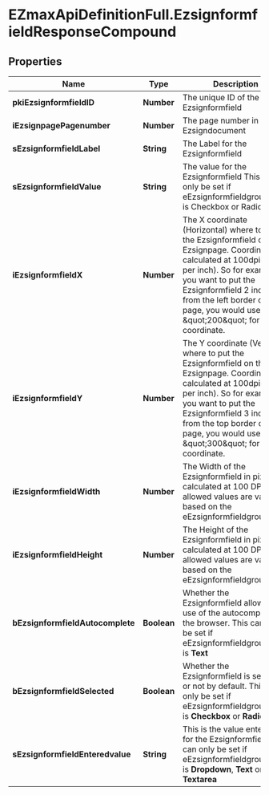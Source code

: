 # EZmaxApiDefinitionFull.EzsignformfieldResponseCompound

## Properties

Name | Type | Description | Notes
------------ | ------------- | ------------- | -------------
**pkiEzsignformfieldID** | **Number** | The unique ID of the Ezsignformfield | 
**iEzsignpagePagenumber** | **Number** | The page number in the Ezsigndocument | 
**sEzsignformfieldLabel** | **String** | The Label for the Ezsignformfield | 
**sEzsignformfieldValue** | **String** | The value for the Ezsignformfield  This can only be set if eEzsignformfieldgroupType is Checkbox or Radio | [optional] 
**iEzsignformfieldX** | **Number** | The X coordinate (Horizontal) where to put the Ezsignformfield on the Ezsignpage.  Coordinate is calculated at 100dpi (dot per inch). So for example, if you want to put the Ezsignformfield 2 inches from the left border of the page, you would use \&quot;200\&quot; for the X coordinate. | 
**iEzsignformfieldY** | **Number** | The Y coordinate (Vertical) where to put the Ezsignformfield on the Ezsignpage.  Coordinate is calculated at 100dpi (dot per inch). So for example, if you want to put the Ezsignformfield 3 inches from the top border of the page, you would use \&quot;300\&quot; for the Y coordinate. | 
**iEzsignformfieldWidth** | **Number** | The Width of the Ezsignformfield in pixels calculated at 100 DPI  The allowed values are varying based on the eEzsignformfieldgroupType.  | eEzsignformfieldgroupType | Valid values | | ------------------------- | ------------ | | Checkbox                  | 22           | | Dropdown                  | 22-65535     | | Radio                     | 22           | | Text                      | 22-65535     | | Textarea                  | 22-65535     | | 
**iEzsignformfieldHeight** | **Number** | The Height of the Ezsignformfield in pixels calculated at 100 DPI  The allowed values are varying based on the eEzsignformfieldgroupType.  | eEzsignformfieldgroupType | Valid values | | ------------------------- | ------------ | | Checkbox                  | 22           | | Dropdown                  | 22           | | Radio                     | 22           | | Text                      | 22           | | Textarea                  | 22-65535     |  | 
**bEzsignformfieldAutocomplete** | **Boolean** | Whether the Ezsignformfield allows the use of the autocomplete of the browser.  This can only be set if eEzsignformfieldgroupType is **Text** | [optional] 
**bEzsignformfieldSelected** | **Boolean** | Whether the Ezsignformfield is selected or not by default.  This can only be set if eEzsignformfieldgroupType is **Checkbox** or **Radio** | [optional] 
**sEzsignformfieldEnteredvalue** | **String** | This is the value enterred for the Ezsignformfield  This can only be set if eEzsignformfieldgroupType is **Dropdown**, **Text** or **Textarea** | [optional] 


